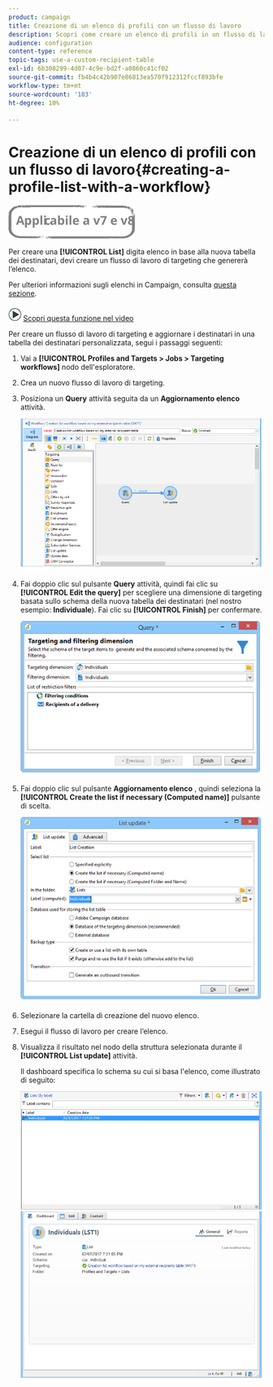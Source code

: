 ```yaml
---
product: campaign
title: Creazione di un elenco di profili con un flusso di lavoro
description: Scopri come creare un elenco di profili in un flusso di lavoro
audience: configuration
content-type: reference
topic-tags: use-a-custom-recipient-table
exl-id: 6b308299-4d07-4c9e-bd2f-a0860c41cf02
source-git-commit: fb4b4c42b907e86813ea570f912312fccf893bfe
workflow-type: tm+mt
source-wordcount: '183'
ht-degree: 10%

---
```


# Creazione di un elenco di profili con un flusso di lavoro{#creating-a-profile-list-with-a-workflow}

![](../../assets/common.svg)

Per creare una **[!UICONTROL List]** digita elenco in base alla nuova tabella dei destinatari, devi creare un flusso di lavoro di targeting che genererà l’elenco.

Per ulteriori informazioni sugli elenchi in Campaign, consulta [questa sezione](../../platform/using/creating-and-managing-lists.md#about-lists-in-adobe-campaign).

![](assets/do-not-localize/how-to-video.png) [Scopri questa funzione nel video](../../platform/using/creating-and-managing-lists.md#create-list-in-a-wf-video)

Per creare un flusso di lavoro di targeting e aggiornare i destinatari in una tabella dei destinatari personalizzata, segui i passaggi seguenti:

1. Vai a **[!UICONTROL Profiles and Targets > Jobs > Targeting workflows]** nodo dell&#39;esploratore.
1. Crea un nuovo flusso di lavoro di targeting.
1. Posiziona un **Query** attività seguita da un **Aggiornamento elenco** attività.

   ![](assets/mapping_create_list_workflow01.png)

1. Fai doppio clic sul pulsante **Query** attività, quindi fai clic su **[!UICONTROL Edit the query]** per scegliere una dimensione di targeting basata sullo schema della nuova tabella dei destinatari (nel nostro esempio: **Individuale**). Fai clic su **[!UICONTROL Finish]** per confermare.

   ![](assets/mapping_create_list_workflow03.png)

1. Fai doppio clic sul pulsante **Aggiornamento elenco** , quindi seleziona la **[!UICONTROL Create the list if necessary (Computed name)]** pulsante di scelta.

   ![](assets/mapping_create_list_workflow02.png)

1. Selezionare la cartella di creazione del nuovo elenco.
1. Esegui il flusso di lavoro per creare l’elenco.
1. Visualizza il risultato nel nodo della struttura selezionata durante il **[!UICONTROL List update]** attività.

   Il dashboard specifica lo schema su cui si basa l&#39;elenco, come illustrato di seguito:

   ![](assets/mapping_list_view.png)
